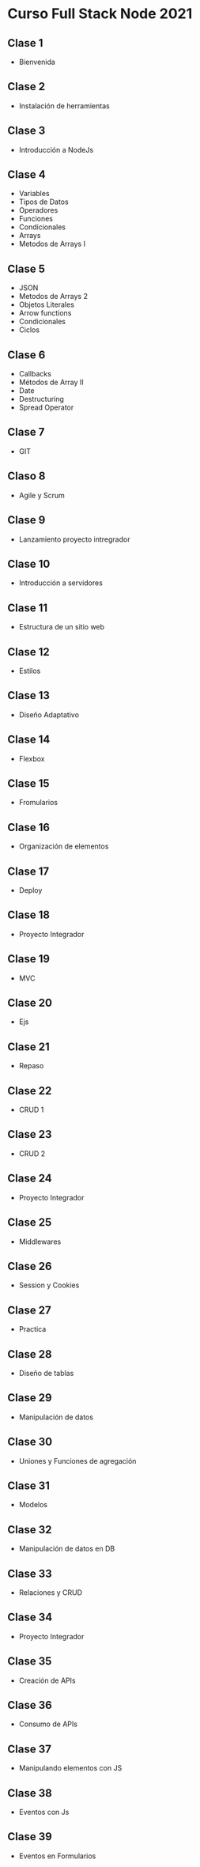 # Curso Full Stack Node 2021

## Clase 1 
-   Bienvenida

## Clase 2
- Instalación de herramientas

## Clase 3
- Introducción a NodeJs

## Clase 4
- Variables
- Tipos de Datos
- Operadores
- Funciones
- Condicionales
- Arrays
- Metodos de Arrays I

## Clase 5
 - JSON 
 - Metodos de Arrays 2
 - Objetos Literales
 - Arrow functions
 - Condicionales 
 - Ciclos

## Clase 6
- Callbacks
- Métodos de Array II
- Date
- Destructuring
- Spread Operator

## Clase 7
- GIT
## Claso 8
- Agile y Scrum

## Clase 9
- Lanzamiento proyecto intregrador

## Clase 10
- Introducción a servidores
## Clase 11
- Estructura de un sitio web
## Clase 12
- Estilos
## Clase 13
- Diseño Adaptativo
## Clase 14
- Flexbox
## Clase 15
- Fromularios
## Clase 16
- Organización de elementos
## Clase 17
- Deploy
## Clase 18
- Proyecto Integrador
## Clase 19
- MVC
## Clase 20
- Ejs
## Clase 21
- Repaso
## Clase 22
- CRUD 1
## Clase 23
- CRUD 2
## Clase 24
- Proyecto Integrador
## Clase 25
- Middlewares
## Clase 26
- Session y Cookies
## Clase 27
- Practica
## Clase 28
- Diseño de tablas
## Clase 29
- Manipulación de datos
## Clase 30
- Uniones y Funciones de agregación
## Clase 31
- Modelos
## Clase 32
- Manipulación de datos en DB
## Clase 33
- Relaciones y CRUD
## Clase 34
- Proyecto Integrador
## Clase 35
- Creación de APIs
## Clase 36
- Consumo de APIs
## Clase 37
- Manipulando elementos con JS
## Clase 38
- Eventos con Js
## Clase 39
- Eventos en Formularios
